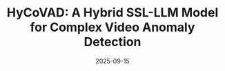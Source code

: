 ---
title: "HyCoVAD: A Hybrid SSL-LLM Model for Complex Video Anomaly Detection"
collection: publications
category: journal
# permalink: /publication/2009-10-01-paper-title-number-1
excerpt: ''
date: 2025-09-15
# venue: 'Journal 1'
submitted: 'International Journal of Computer Vision (IJCV) 2026'
# slidesurl: 'http://academicpages.github.io/files/slides1.pdf'
paperurl: 'https://arxiv.org/abs/2509.22544'
# bibtexurl: 'http://academicpages.github.io/files/bibtex1.bib'
# citation: 'Your Name, You. (2009). &quot;Paper Title Number 1.&quot; <i>Journal 1</i>. 1(1).'
authors: 'M.M. Hemmatyar, M. Jafari, <strong>M.A. Yousefi<strong>, M.R. Nemati, M. Azadani, H.R. Rastad, A.M. Akbari'
---